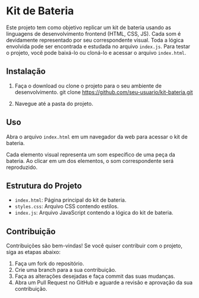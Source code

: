 # Kit de Bateria

Este projeto tem como objetivo replicar um kit de bateria usando as linguagens de desenvolvimento frontend (HTML, CSS, JS). Cada som é devidamente representado por seu correspondente visual. Toda a lógica envolvida pode ser encontrada e estudada no arquivo `index.js`. Para testar o projeto, você pode baixá-lo ou cloná-lo e acessar o arquivo `index.html`.

## Instalação

1. Faça o download ou clone o projeto para o seu ambiente de desenvolvimento.
git clone https://github.com/seu-usuario/kit-bateria.git

2. Navegue até a pasta do projeto.

## Uso

Abra o arquivo `index.html` em um navegador da web para acessar o kit de bateria.

Cada elemento visual representa um som específico de uma peça da bateria. Ao clicar em um dos elementos, o som correspondente será reproduzido.

## Estrutura do Projeto

- `index.html`: Página principal do kit de bateria.
- `styles.css`: Arquivo CSS contendo estilos.
- `index.js`: Arquivo JavaScript contendo a lógica do kit de bateria.

## Contribuição

Contribuições são bem-vindas! Se você quiser contribuir com o projeto, siga as etapas abaixo:

1. Faça um fork do repositório.
2. Crie uma branch para a sua contribuição.
3. Faça as alterações desejadas e faça commit das suas mudanças.
5. Abra um Pull Request no GitHub e aguarde a revisão e aprovação da sua contribuição.

